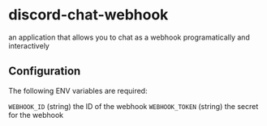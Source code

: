 # discord-chat-webhook

an application that allows you to chat as a webhook programatically and interactively

## Configuration

The following ENV variables are required:

`WEBHOOK_ID` (string) the ID of the webhook
`WEBHOOK_TOKEN` (string) the secret for the webhook

<!-- TODO gif demonstration of how to retrieve these two -->
